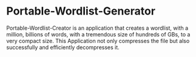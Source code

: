 # Portable-Wordlist-Generator
Portable-Wordlist-Creator is an application that creates a wordlist, with a million, billions of words, with a tremendous size of hundreds of GBs, to a very compact size. This Application not only compresses the file but also successfully and efficiently decompresses it.
